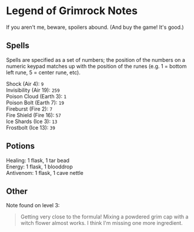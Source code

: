 Legend of Grimrock Notes
========================
If you aren't me, beware, spoilers abound. (And buy the game! It's good.)

Spells
------
Spells are specified as a set of numbers; the position of the numbers on a numeric keypad matches up with the position of the runes (e.g. 1 = bottom left rune, 5 = center rune, etc).

Shock (Air 4): `9`  
Invisibility (Air 19): `259`  
Poison Cloud (Earth 3): `1`  
Poison Bolt (Earth 7): `19`  
Fireburst (Fire 2): `7`  
Fire Shield (Fire 16): `57`  
Ice Shards (Ice 3): `13`  
Frostbolt (Ice 13): `39`  


Potions
-------
Healing: 1 flask, 1 tar bead  
Energy: 1 flask, 1 blooddrop  
Antivenom: 1 flask, 1 cave nettle  

Other
-----
Note found on level 3:
> Getting very close to the formula!
> Mixing a powdered grim cap with
> a witch flower almost works. I think
> I'm missing one more ingredient.
